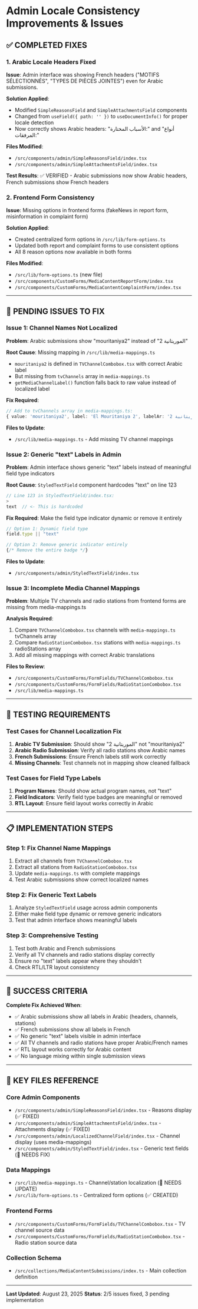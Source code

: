 # Admin Locale Consistency Improvements & Issues

## ✅ COMPLETED FIXES

### 1. Arabic Locale Headers Fixed
**Issue**: Admin interface was showing French headers ("MOTIFS SÉLECTIONNÉS", "TYPES DE PIÈCES JOINTES") even for Arabic submissions.

**Solution Applied**: 
- Modified `SimpleReasonsField` and `SimpleAttachmentsField` components
- Changed from `useField({ path: '' })` to `useDocumentInfo()` for proper locale detection
- Now correctly shows Arabic headers: "الأسباب المختارة:" and "أنواع المرفقات:"

**Files Modified**:
- `/src/components/admin/SimpleReasonsField/index.tsx` 
- `/src/components/admin/SimpleAttachmentsField/index.tsx`

**Test Results**: ✅ VERIFIED - Arabic submissions now show Arabic headers, French submissions show French headers

### 2. Frontend Form Consistency
**Issue**: Missing options in frontend forms (fakeNews in report form, misinformation in complaint form)

**Solution Applied**:
- Created centralized form options in `/src/lib/form-options.ts`
- Updated both report and complaint forms to use consistent options
- All 8 reason options now available in both forms

**Files Modified**:
- `/src/lib/form-options.ts` (new file)
- `/src/components/CustomForms/MediaContentReportForm/index.tsx`
- `/src/components/CustomForms/MediaContentComplaintForm/index.tsx`

---

## 🔧 PENDING ISSUES TO FIX

### Issue 1: Channel Names Not Localized
**Problem**: Arabic submissions show "mouritaniya2" instead of "الموريتانية 2"

**Root Cause**: Missing mapping in `/src/lib/media-mappings.ts`
- `mouritaniya2` is defined in `TVChannelCombobox.tsx` with correct Arabic label
- But missing from `tvChannels` array in `media-mappings.ts`
- `getMediaChannelLabel()` function falls back to raw value instead of localized label

**Fix Required**:
```typescript
// Add to tvChannels array in media-mappings.ts:
{ value: 'mouritaniya2', label: 'El Mouritaniya 2', labelAr: 'الموريتانية 2', category: 'state' },
```

**Files to Update**:
- `/src/lib/media-mappings.ts` - Add missing TV channel mappings

### Issue 2: Generic "text" Labels in Admin
**Problem**: Admin interface shows generic "text" labels instead of meaningful field type indicators

**Root Cause**: `StyledTextField` component hardcodes "text" on line 123
```typescript
// Line 123 in StyledTextField/index.tsx:
>
text  // <- This is hardcoded
```

**Fix Required**: Make the field type indicator dynamic or remove it entirely
```typescript
// Option 1: Dynamic field type
field.type || "text"

// Option 2: Remove generic indicator entirely
{/* Remove the entire badge */}
```

**Files to Update**:
- `/src/components/admin/StyledTextField/index.tsx`

### Issue 3: Incomplete Media Channel Mappings
**Problem**: Multiple TV channels and radio stations from frontend forms are missing from media-mappings.ts

**Analysis Required**: 
1. Compare `TVChannelCombobox.tsx` channels with `media-mappings.ts` tvChannels array
2. Compare `RadioStationCombobox.tsx` stations with `media-mappings.ts` radioStations array
3. Add all missing mappings with correct Arabic translations

**Files to Review**:
- `/src/components/CustomForms/FormFields/TVChannelCombobox.tsx`
- `/src/components/CustomForms/FormFields/RadioStationCombobox.tsx` 
- `/src/lib/media-mappings.ts`

---

## 🧪 TESTING REQUIREMENTS

### Test Cases for Channel Localization Fix
1. **Arabic TV Submission**: Should show "الموريتانية 2" not "mouritaniya2"
2. **Arabic Radio Submission**: Verify all radio stations show Arabic names
3. **French Submissions**: Ensure French labels still work correctly
4. **Missing Channels**: Test channels not in mapping show cleaned fallback

### Test Cases for Field Type Labels
1. **Program Names**: Should show actual program names, not "text"
2. **Field Indicators**: Verify field type badges are meaningful or removed
3. **RTL Layout**: Ensure field layout works correctly in Arabic

---

## 📋 IMPLEMENTATION STEPS

### Step 1: Fix Channel Name Mappings
1. Extract all channels from `TVChannelCombobox.tsx`
2. Extract all stations from `RadioStationCombobox.tsx`
3. Update `media-mappings.ts` with complete mappings
4. Test Arabic submissions show correct localized names

### Step 2: Fix Generic Text Labels  
1. Analyze `StyledTextField` usage across admin components
2. Either make field type dynamic or remove generic indicators
3. Test that admin interface shows meaningful labels

### Step 3: Comprehensive Testing
1. Test both Arabic and French submissions
2. Verify all TV channels and radio stations display correctly
3. Ensure no "text" labels appear where they shouldn't
4. Check RTL/LTR layout consistency

---

## 🎯 SUCCESS CRITERIA

**Complete Fix Achieved When**:
- ✅ Arabic submissions show all labels in Arabic (headers, channels, stations)
- ✅ French submissions show all labels in French  
- ✅ No generic "text" labels visible in admin interface
- ✅ All TV channels and radio stations have proper Arabic/French names
- ✅ RTL layout works correctly for Arabic content
- ✅ No language mixing within single submission views

---

## 📁 KEY FILES REFERENCE

### Core Admin Components
- `/src/components/admin/SimpleReasonsField/index.tsx` - Reasons display (✅ FIXED)
- `/src/components/admin/SimpleAttachmentsField/index.tsx` - Attachments display (✅ FIXED)
- `/src/components/admin/LocalizedChannelField/index.tsx` - Channel display (uses media-mappings)
- `/src/components/admin/StyledTextField/index.tsx` - Generic text fields (🔧 NEEDS FIX)

### Data Mappings
- `/src/lib/media-mappings.ts` - Channel/station localization (🔧 NEEDS UPDATE)
- `/src/lib/form-options.ts` - Centralized form options (✅ CREATED)

### Frontend Forms
- `/src/components/CustomForms/FormFields/TVChannelCombobox.tsx` - TV channel source data
- `/src/components/CustomForms/FormFields/RadioStationCombobox.tsx` - Radio station source data

### Collection Schema
- `/src/collections/MediaContentSubmissions/index.ts` - Main collection definition

---

**Last Updated**: August 23, 2025
**Status**: 2/5 issues fixed, 3 pending implementation